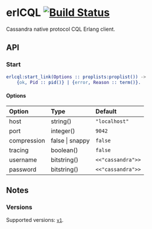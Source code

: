 # erlCQL [![Build Status][travis_ci_image]][travis_ci]

Cassandra native protocol CQL Erlang client.

## API

### Start

``` erlang
erlcql:start_link(Options :: proplists:proplist()) ->
    {ok, Pid :: pid()} | {error, Reason :: term()}.
```

#### Options

| Option      | Type                    | Default           |
|:----------- |:----------------------- |:----------------- |
| host        | string()                | `"localhost"`     |
| port        | integer()               | `9042`            |
| compression | false &#124; snappy     | `false`           |
| tracing     | boolean()               | `false`           |
| username    | bitstring()             | `<<"cassandra">>` |
| password    | bitstring()             | `<<"cassandra">>` |

## Notes

### Versions

Supported versions: [`v1`][proto_v1].

[travis_ci]: https://travis-ci.org/rpt/erlcql
[travis_ci_image]: https://travis-ci.org/rpt/erlcql.png
[proto_v1]:
https://raw.github.com/apache/cassandra/trunk/doc/native_protocol_v1.spec
